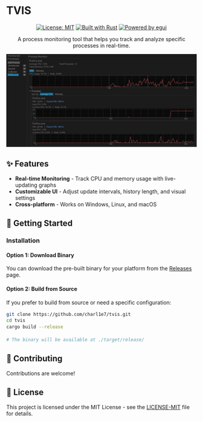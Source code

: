 # TVIS 

<div align="center">

[![License: MIT](https://img.shields.io/badge/License-MIT-blue.svg)](LICENSE-MIT)
[![Built with Rust](https://img.shields.io/badge/Built_with-Rust-orange.svg)](https://www.rust-lang.org/)
[![Powered by egui](https://img.shields.io/badge/Powered_by-egui-purple.svg)](https://www.egui.rs/)

A process monitoring tool that helps you track and analyze specific processes in real-time.

![TVIS screenshot](gitassets/screen1.png)

</div>

## ✨ Features

- **Real-time Monitoring** - Track CPU and memory usage with live-updating graphs
- **Customizable UI** - Adjust update intervals, history length, and visual settings
- **Cross-platform** - Works on Windows, Linux, and macOS

## 🚀 Getting Started

### Installation

#### Option 1: Download Binary 
You can download the pre-built binary for your platform from the [Releases](https://github.com/charl1e7/tvis/releases) page.


#### Option 2: Build from Source
If you prefer to build from source or need a specific configuration:

```bash
git clone https://github.com/charl1e7/tvis.git
cd tvis
cargo build --release

# The binary will be available at ./target/release/
```

## 🤝 Contributing

Contributions are welcome! 

## 📝 License

This project is licensed under the MIT License - see the [LICENSE-MIT](LICENSE-MIT) file for details.